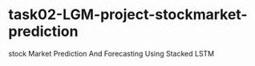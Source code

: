 # task02-LGM-project-stockmarket-prediction
stock Market Prediction And Forecasting Using Stacked LSTM
